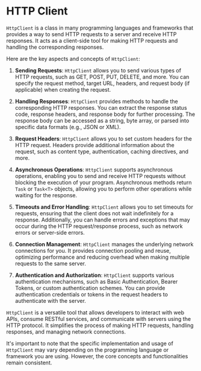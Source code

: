 ﻿# HTTP Client

`HttpClient` is a class in many programming languages and frameworks that provides a way to send HTTP requests to a server and receive HTTP responses. It acts as a client-side tool for making HTTP requests and handling the corresponding responses.

Here are the key aspects and concepts of `HttpClient`:

1. **Sending Requests**: `HttpClient` allows you to send various types of HTTP requests, such as GET, POST, PUT, DELETE, and more. You can specify the request method, target URL, headers, and request body (if applicable) when creating the request.

2. **Handling Responses**: `HttpClient` provides methods to handle the corresponding HTTP responses. You can extract the response status code, response headers, and response body for further processing. The response body can be accessed as a string, byte array, or parsed into specific data formats (e.g., JSON or XML).

3. **Request Headers**: `HttpClient` allows you to set custom headers for the HTTP request. Headers provide additional information about the request, such as content type, authentication, caching directives, and more.

4. **Asynchronous Operations**: `HttpClient` supports asynchronous operations, enabling you to send and receive HTTP requests without blocking the execution of your program. Asynchronous methods return `Task` or `Task<T>` objects, allowing you to perform other operations while waiting for the response.

5. **Timeouts and Error Handling**: `HttpClient` allows you to set timeouts for requests, ensuring that the client does not wait indefinitely for a response. Additionally, you can handle errors and exceptions that may occur during the HTTP request/response process, such as network errors or server-side errors.

6. **Connection Management**: `HttpClient` manages the underlying network connections for you. It provides connection pooling and reuse, optimizing performance and reducing overhead when making multiple requests to the same server.

7. **Authentication and Authorization**: `HttpClient` supports various authentication mechanisms, such as Basic Authentication, Bearer Tokens, or custom authentication schemes. You can provide authentication credentials or tokens in the request headers to authenticate with the server.

`HttpClient` is a versatile tool that allows developers to interact with web APIs, consume RESTful services, and communicate with servers using the HTTP protocol. It simplifies the process of making HTTP requests, handling responses, and managing network connections.

It's important to note that the specific implementation and usage of `HttpClient` may vary depending on the programming language or framework you are using. However, the core concepts and functionalities remain consistent.
